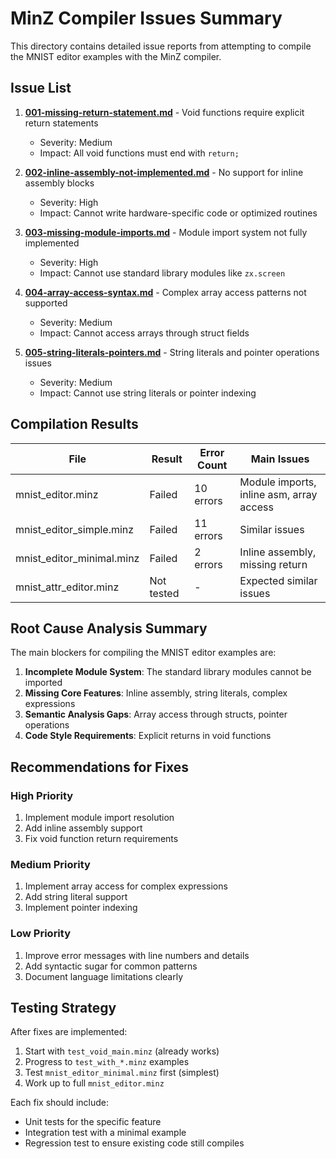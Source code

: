 # MinZ Compiler Issues Summary

This directory contains detailed issue reports from attempting to compile the MNIST editor examples with the MinZ compiler.

## Issue List

1. **[001-missing-return-statement.md](001-missing-return-statement.md)** - Void functions require explicit return statements
   - Severity: Medium
   - Impact: All void functions must end with `return;`

2. **[002-inline-assembly-not-implemented.md](002-inline-assembly-not-implemented.md)** - No support for inline assembly blocks
   - Severity: High
   - Impact: Cannot write hardware-specific code or optimized routines

3. **[003-missing-module-imports.md](003-missing-module-imports.md)** - Module import system not fully implemented
   - Severity: High
   - Impact: Cannot use standard library modules like `zx.screen`

4. **[004-array-access-syntax.md](004-array-access-syntax.md)** - Complex array access patterns not supported
   - Severity: Medium
   - Impact: Cannot access arrays through struct fields

5. **[005-string-literals-pointers.md](005-string-literals-pointers.md)** - String literals and pointer operations issues
   - Severity: Medium
   - Impact: Cannot use string literals or pointer indexing

## Compilation Results

| File | Result | Error Count | Main Issues |
|------|--------|-------------|-------------|
| mnist_editor.minz | Failed | 10 errors | Module imports, inline asm, array access |
| mnist_editor_simple.minz | Failed | 11 errors | Similar issues |
| mnist_editor_minimal.minz | Failed | 2 errors | Inline assembly, missing return |
| mnist_attr_editor.minz | Not tested | - | Expected similar issues |

## Root Cause Analysis Summary

The main blockers for compiling the MNIST editor examples are:

1. **Incomplete Module System**: The standard library modules cannot be imported
2. **Missing Core Features**: Inline assembly, string literals, complex expressions
3. **Semantic Analysis Gaps**: Array access through structs, pointer operations
4. **Code Style Requirements**: Explicit returns in void functions

## Recommendations for Fixes

### High Priority
1. Implement module import resolution
2. Add inline assembly support
3. Fix void function return requirements

### Medium Priority
1. Implement array access for complex expressions
2. Add string literal support
3. Implement pointer indexing

### Low Priority
1. Improve error messages with line numbers and details
2. Add syntactic sugar for common patterns
3. Document language limitations clearly

## Testing Strategy

After fixes are implemented:
1. Start with `test_void_main.minz` (already works)
2. Progress to `test_with_*.minz` examples
3. Test `mnist_editor_minimal.minz` first (simplest)
4. Work up to full `mnist_editor.minz`

Each fix should include:
- Unit tests for the specific feature
- Integration test with a minimal example
- Regression test to ensure existing code still compiles